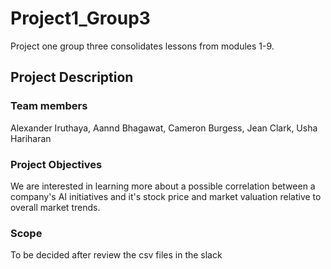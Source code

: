 # Project1_Group3
Project one group three consolidates lessons from modules 1-9. 
## Project Description

### Team members 
Alexander Iruthaya, Aannd Bhagawat, Cameron Burgess, Jean Clark, Usha Hariharan

### Project Objectives
We are interested in learning more about a possible correlation between a company's AI initiatives and it's stock price and market valuation relative to overall market trends.

### Scope
To be decided after review the csv files in the slack
